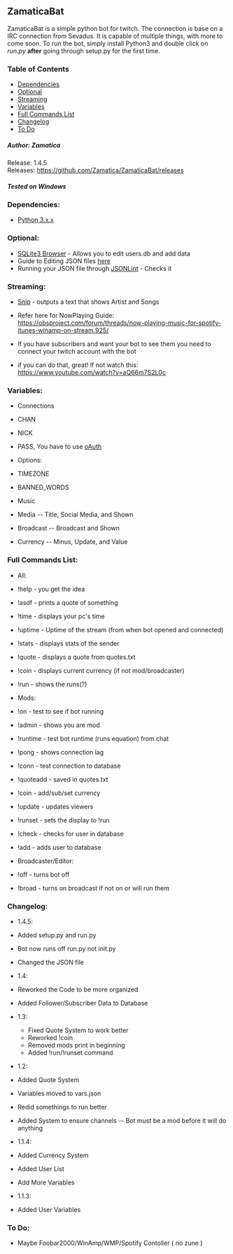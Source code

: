 

ZamaticaBat
-
ZamaticaBat is a simple python bot for twitch. The connection is base on a IRC connection from Sevadus. It is capable of multiple things, with more to come soon. To run the bot, simply install Python3 and double click on _run.py_ **after** going through setup.py for the first time. 
### Table of Contents
 - [Dependencies](#dependencies)
 - [Optional](#optional)
 - [Streaming](#streaming)
 - [Variables](#variables)
 - [Full Commands List](#full-commands-list)
 - [Changelog](#changelog)
 - [To Do](#to-do)

##### Author: Zamatica
Release: 1.4.5<br>
Releases: https://github.com/Zamatica/ZamaticaBat/releases

##### Tested on Windows


### Dependencies:
	
- [Python 3.x.x](https://www.python.org/downloads/)

### Optional:
- [SQLite3 Browser](http://sqlitebrowser.org/) - Allows you to edit users.db and add data
- Guide to Editing JSON files [here](http://imgur.com/a/Bz4N0)
- Running your JSON file through [JSONLint](http://jsonlint.com/) - Checks it
	
### Streaming:
- [Snip](https://github.com/dlrudie/Snip/releases/tag/v5.0.5) - outputs a text that shows Artist and Songs
 -  Refer here for NowPlaying Guide: https://obsproject.com/forum/threads/now-playing-music-for-spotify-itunes-winamp-on-stream.925/

- If you have subscribers and want your bot to see them you need to connect your twitch account with the bot
 - if you can do that, great! If not watch this: https://www.youtube.com/watch?v=aQ66m7S2L0c
	
	
### Variables:


- Connections
 - CHAN
 - NICK
 - PASS, You have to use [oAuth](http://www.twitchapps.com/tmi/)

- Options:
 - TIMEZONE
 - BANNED_WORDS
 - Music
 - Media -- Title, Social Media, and Shown
 - Broadcast -- Broadcast and Shown
 - Currency -- Minus, Update, and Value

### Full Commands List:

- All:
 - !help - you get the idea
 - !asdf - prints a quote of something
 - !time - displays your pc's time
 - !uptime - Uptime of the stream (from when bot opened and connected)
 - !stats - displays stats of the sender
 - !quote - displays a quote from quotes.txt
 - !coin - displays current currency (if not mod/broadcaster)
  - !run - shows the runs(?)
		
- Mods:
 - !on - test to see if bot running
 - !admin - shows you are mod
 - !runtime - test bot runtime (runs equation) from chat
 - !pong - shows connection lag
 - !conn - test connection to database
 - !quoteadd - saved in quotes.txt
 - !coin - add/sub/set currency
 - !update - updates viewers
 - !runset - sets the display to !run
 - !check <user> - checks for user in database
 - !add <user> - adds user to database
		
- Broadcaster/Editor:
 - !off - turns bot off
 - !broad - turns on broadcast if not on or will run them

### Changelog:

- 1.4.5:
 - Added setup.py and run.py
 - Bot now runs off run.py not init.py
 - Changed the JSON file

- 1.4:
 - Reworked the Code to be more organized
 - Added Follower/Subscriber Data to Database

- 1.3:
  - Fixed Quote System to work better
  - Reworked !coin
  - Removed mods print in beginning
  - Added !run/!runset command

- 1.2:
 - Added Quote System
 - Variables moved to vars.json
 - Redid somethings to run better
 - Added System to ensure channels
	-- Bot must be a mod before it will do anything

- 1.1.4:
 - Added Currency System
 - Added User List
 - Add More Variables
		
- 1.1.3:
 - Added User Variables

		
		
### To Do:

 - Maybe Foobar2000/WinAmp/WMP/Spotify Contoller ( no zune )